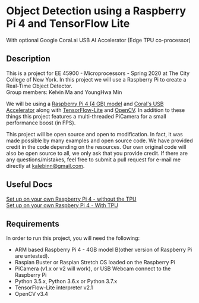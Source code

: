 # Object Detection using a Raspberry Pi 4 and TensorFlow Lite
With optional Google Coral.ai USB AI Accelerator (Edge TPU co-processor)  

## Description  
This is a project for EE 45900 - Microprocessors - Spring 2020 at The City College of New York. In this project we will use a Raspberry Pi to create a Real-Time Object Detector.  
Group members: Kelvin Ma and YoungHwa Min  
  
We will be using a [Raspberry Pi 4 (4 GB) model](https://www.raspberrypi.org/products/raspberry-pi-4-model-b/?variant=raspberry-pi-4-model-b-4gb) and [Coral's USB Accelerator](https://coral.ai/products/accelerator) along with [TensorFlow-Lite](https://www.tensorflow.org/lite/) and [OpenCV](https://opencv.org/). In addition to these things this project features a multi-threaded PiCamera for a small performance boost (in FPS).  

This project will be open source and open to modification. In fact, it was made possible by many examples and open source code. We have provided credit in the code depending on the resources. Our own original code will also be open source to all, we only ask that you provide credit. If there are any questions/mistakes, feel free to submit a pull request for e-mail me directly at kalebinn@gmail.com.  

## Useful Docs
[Set up on your own Raspberry Pi 4 - without the TPU](./docs/set_up_instructions-noTPU.md)  
[Set up on your own Raspbery Pi 4 - With TPU](./docs/set_up_instructions-TPU.md)  

## Requirements
In order to run this project, you will need the following:  
* ARM based Raspberry Pi 4 - 4GB model B(other version of Raspberry Pi are untested).
* Raspian Buster or Raspian Stretch OS loaded on the Raspberry Pi
* PiCamera (v1.x or v2 will work), or USB Webcam connect to the Raspberry Pi
* Python 3.5.x, Python 3.6.x or Python 3.7.x
* TensorFlow-Lite interpreter v2.1 
* OpenCV v3.4
